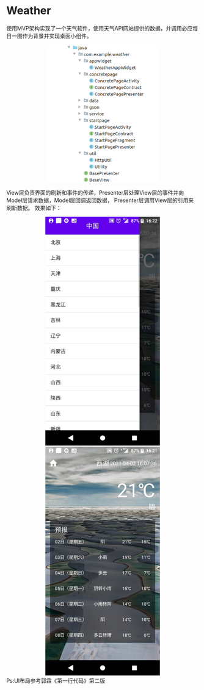 # Weather
使用MVP架构实现了一个天气软件，使用天气API网站提供的数据，并调用必应每日一图作为背景并实现桌面小组件。
<div align=center><img src="https://github.com/RArchered/Weather/blob/main/README/Weather1.png" width="300"  alt="项目架构"/></div>

View层负责界面的刷新和事件的传递，Presenter层处理View层的事件并向Model层请求数据，Model层回调返回数据，
Presenter层调用View层的引用来刷新数据。
效果如下：
<div align=center>
  <img src="https://github.com/RArchered/Weather/blob/main/README/Weather2.jpg" width="300"  alt="效果1"/>
  <img src="https://github.com/RArchered/Weather/blob/main/README/Weather3.jpg" width="300"  alt="效果2"/>
</div>
Ps:UI布局参考郭霖《第一行代码》第二版
